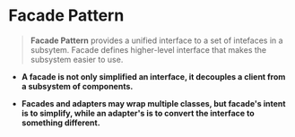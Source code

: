 # Facade Pattern

>**Facade Pattern** provides a unified interface to a set of intefaces in a subsytem. Facade defines higher-level interface that makes the subsystem easier to use.

- **A facade is not only simplified an interface, it decouples a client from a subsystem of components.**

- **Facades and adapters may wrap multiple classes, but facade's intent is to simplify, while an adapter's is to convert the interface to something different.**